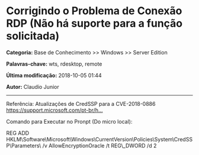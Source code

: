 # Corrigindo o Problema de Conexão RDP (Não há suporte para a função solicitada)

**Categoria:** Base de Conhecimento >> Windows >> Server Edition

**Palavras-chave:** wts, rdesktop, remote

**Última modificação:** 2018-10-05 01:44

**Autor:** Claudio Junior

---

<p>Referência: Atualizações de CredSSP para a CVE-2018-0886 <a class="yt-simple-endpoint style-scope yt-formatted-string" href="https://www.youtube.com/redirect?v=D8CKYahr\_Hs&event=video\_description&q=https%3A%2F%2Fsupport.microsoft.com%2Fpt-br%2Fhelp%2F4093492%2Fcredssp-updates-for-cve-2018-0886-march-13-2018&redir\_token=UTWZu\_Bzpv\_rQzo6\_AiwL0Ss8118MTUzODc4Mjc3NUAxNTM4Njk2Mzc1" rel="nofollow">https://support.microsoft.com/pt-br/h...</a></p>
<p>Comando para Executar no Pronpt (Do micro local):</p>
<p>REG ADD HKLM\Software\Microsoft\Windows\CurrentVersion\Policies\System\CredSSP\Parameters\ /v AllowEncryptionOracle /t REG\_DWORD /d 2</p>